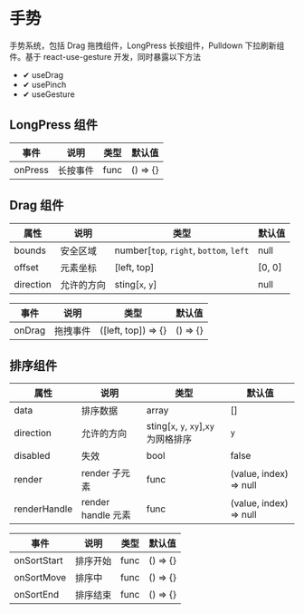 # 手势

手势系统，包括 Drag 拖拽组件，LongPress 长按组件，Pulldown 下拉刷新组件。基于 react-use-gesture 开发，同时暴露以下方法

- ✔︎ useDrag
- ✔︎ usePinch
- ✔︎ useGesture

## LongPress 组件

| 事件    | 说明     | 类型 | 默认值   |
| ------- | -------- | ---- | -------- |
| onPress | 长按事件 | func | () => {} |

## Drag 组件

| 属性      | 说明       | 类型                                    | 默认值 |
| --------- | ---------- | --------------------------------------- | ------ |
| bounds    | 安全区域   | number[`top`, `right`, `bottom`, `left` | null   |
| offset    | 元素坐标   | [left, top]                             | [0, 0] |
| direction | 允许的方向 | sting[`x`, `y`]                         | null   |

| 事件   | 说明     | 类型                | 默认值   |
| ------ | -------- | ------------------- | -------- |
| onDrag | 拖拽事件 | ([left, top]) => {} | () => {} |

## 排序组件

| 属性         | 说明               | 类型                                 | 默认值                 |
| ------------ | ------------------ | ------------------------------------ | ---------------------- |
| data         | 排序数据           | array                                | []                     |
| direction    | 允许的方向         | sting[`x`, `y`, `xy`],`xy`为网格排序 | `y`                    |
| disabled     | 失效               | bool                                 | false                  |
| render       | render 子元素      | func                                 | (value, index) => null |
| renderHandle | render handle 元素 | func                                 | (value, index) => null |

| 事件        | 说明     | 类型 | 默认值   |
| ----------- | -------- | ---- | -------- |
| onSortStart | 排序开始 | func | () => {} |
| onSortMove  | 排序中   | func | () => {} |
| onSortEnd   | 排序结束 | func | () => {} |

